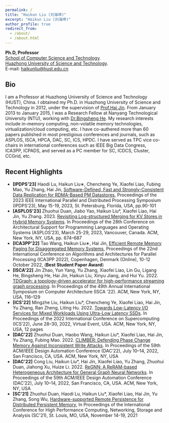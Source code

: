 ```yaml
---
permalink: /
title: "Haikun Liu (刘海坤)"
excerpt: "Haikun Liu (刘海坤)"
author_profile: true
redirect_from: 
  - /about/
  - /about.html
---
```

**Ph.D, Professor**  
[School of Computer Science and Technology](http://cs.hust.edu.cn/).  
[Huazhong University of Science and Technology](https://www.hust.edu.cn/).  
E-mail: haikunliu@hust.edu.cn


Bio
------
I am a Professor at Huazhong University of Science and Technology (HUST), China. I obtained my Ph.D. in Huazhong University of Science and Technology in 2012, under the supervision of  [Prof.Hai Jin](https://scholar.google.com/citations?user=o02W0aEAAAAJ&hl=en&oi=ao). From January 2013 to January 2015, I was a Research Fellow at Nanyang Technological University (NTU), working with [Dr.Bingsheng He](https://www.comp.nus.edu.sg/~hebs/). My research interests include in-memory computing, non-volatile memory technologies, virtualization/cloud computing, etc. I have co-authered more than 60 papers published in most prestigious conferences and journals, such as ASPLOS, ISCA, HPCA, DAC, SC, ICS, HPDC. I have served as TPC vice co-chairs in international conferences such as IEEE Big Data Congress, ICA3PP, ICPADS, and served as a PC member for SC, ICDCS, Cluster, CCGrid, etc. 

Recent Highlights
------
* **\[IPDPS'23\]** Haodi Lu, Haikun Liu∗, Chencheng Ye, Xiaofei Liao, Fubing Mao, Yu Zhang, Hai Jin, [Software-Defined, Fast and Strongly-Consistent Data Replication for RDMA-Based PM Datastores](https://ieeexplore.ieee.org/document/10177403), Proceedings of the 2023 IEEE International Parallel and Distributed Processing Symposium (IPDPS’23), May 15-19, 2023, St. Petersburg, Florida, USA, pp.90-101  
* **\[ASPLOS'23\]** Zhuohui Duan, Jiabo Yao, Haikun Liu*, Xiaofei Liao, Hai Jin, Yu Zhang. 2023. [Revisiting Log-structured Merging for KV Stores in Hybrid Memory Systems](https://dl.acm.org/doi/10.1145/3575693.3575715). In Proceedings of the 28th Conference on Architectural Support for Programming Languages and Operating Systems (ASPLOS’23), March 25-29, 2023, Vancouver, Canada. ACM, New York, NY, USA, pp. 674–687    
* **\[ICA3PP'22\]** Tao Wang, Haikun Liu∗, Hai Jin, [Efficient Remote Memory Paging for Disaggregated Memory Systems](https://link.springer.com/chapter/10.1007/978-3-031-22677-9_1), Proceedings of the 22nd International Conference on Algorithms and Architectures for Parallel Processing (ICA3PP 2022), Copenhagen, Denmark (Online), 10-12 October 2022, (**Best Student Paper Award**)  
* **\[ISCA'22\]** Jin Zhao, Yun Yang, Yu Zhang, Xiaofei Liao, Lin Gu, Ligang He, Bingsheng He, Hai Jin, Haikun Liu, Xinyu Jiang, and Hui Yu. 2022. [TDGraph: a topology-driven accelerator for high-performance streaming graph processing](https://dl.acm.org/doi/10.1145/3470496.3527409). In Proceedings of the 49th Annual International Symposium on Computer Architecture (ISCA '22). ACM, New York, NY, USA, 116–129  
* **\[ICS'22\]** Mingzhe Liu, Haikun Liu*, Chencheng Ye, Xiaofei Liao, Hai Jin, Yu Zhang, Ran Zheng, Liting Hu. 2022. [Towards Low-Latency I/O Services for Mixed Workloads Using Ultra-Low Latency SSDs](https://dl.acm.org/doi/abs/10.1145/3524059.3532378). In Proceedings of the 2022 International Conference on Supercomputing (ICS’22), June 28–30, 2022, Virtual Event, USA. ACM, New York, NY, USA, 12 pages  
* **\[DAC'22\]** Zhuohui Duan, Haobo Wang, Haikun Liu*, Xiaofei Liao, Hai Jin, Yu Zhang, Fubing Mao. 2022. [CLIMBER: Defending Phase Change Memory Against Inconsistent Write Attacks](https://dl.acm.org/doi/abs/10.1145/3489517.3530546). In Proceedings of the 59th ACM/IEEE Design Automation Conference (DAC’22), July 10–14, 2022, San Francisco, CA, USA. ACM, New York, NY, USA  
* **\[DAC'22\]** Cong Liu, Haikun Liu*, Hai Jin, Xiaofei Liao, Yu Zhang, Zhuohui Duan, Jiahong Xu, Huize Li. 2022. [ReGNN: A ReRAM-based Heterogeneous Architecture for General Graph Neural Networks](https://dl.acm.org/doi/abs/10.1145/3489517.3530479). In Proceedings of the 59th ACM/IEEE Design Automation Conference (DAC’22), July 10–14, 2022, San Francisco, CA, USA. ACM, New York, NY, USA  
* **\[SC'21\]** Zhuohui Duan, Haodi Lu, Haikun Liu*, Xiaofei Liao, Hai Jin, Yu Zhang, Song Wu, [Hardware-supported Remote Persistence for Distributed Persistent Memory](https://dl.acm.org/doi/10.1145/3458817.3476194), In Proceedings of the International Conference for High Performance Computing, Networking, Storage and Analysis (SC'21), St. Louis, MO, USA, November 14-19, 2021  
